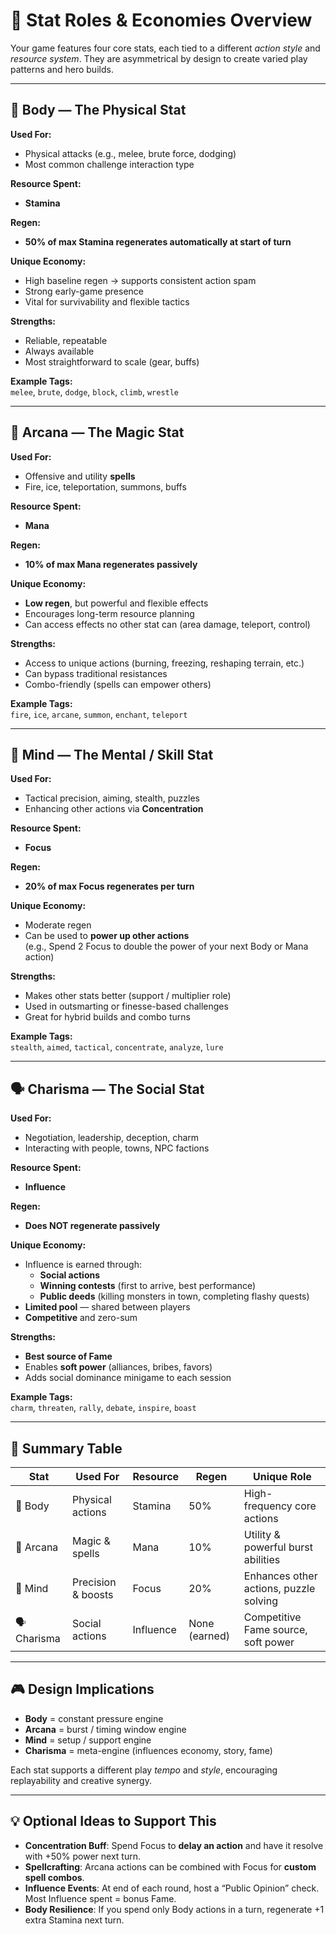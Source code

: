 # 🧠 Stat Roles & Economies Overview

Your game features four core stats, each tied to a different *action style* and *resource system*. They are
asymmetrical by design to create varied play patterns and hero builds.

---

## 💪 Body — The Physical Stat

**Used For:**

- Physical attacks (e.g., melee, brute force, dodging)
- Most common challenge interaction type

**Resource Spent:**

- **Stamina**

**Regen:**

- **50% of max Stamina regenerates automatically at start of turn**

**Unique Economy:**

- High baseline regen → supports consistent action spam
- Strong early-game presence
- Vital for survivability and flexible tactics

**Strengths:**

- Reliable, repeatable
- Always available
- Most straightforward to scale (gear, buffs)

**Example Tags:**  
`melee`, `brute`, `dodge`, `block`, `climb`, `wrestle`

---

## 🔮 Arcana — The Magic Stat

**Used For:**

- Offensive and utility **spells**
- Fire, ice, teleportation, summons, buffs

**Resource Spent:**

- **Mana**

**Regen:**

- **10% of max Mana regenerates passively**

**Unique Economy:**

- **Low regen**, but powerful and flexible effects
- Encourages long-term resource planning
- Can access effects no other stat can (area damage, teleport, control)

**Strengths:**

- Access to unique actions (burning, freezing, reshaping terrain, etc.)
- Can bypass traditional resistances
- Combo-friendly (spells can empower others)

**Example Tags:**  
`fire`, `ice`, `arcane`, `summon`, `enchant`, `teleport`

---

## 🧠 Mind — The Mental / Skill Stat

**Used For:**

- Tactical precision, aiming, stealth, puzzles
- Enhancing other actions via **Concentration**

**Resource Spent:**

- **Focus**

**Regen:**

- **20% of max Focus regenerates per turn**

**Unique Economy:**

- Moderate regen
- Can be used to **power up other actions**  
  (e.g., Spend 2 Focus to double the power of your next Body or Mana action)

**Strengths:**

- Makes other stats better (support / multiplier role)
- Used in outsmarting or finesse-based challenges
- Great for hybrid builds and combo turns

**Example Tags:**  
`stealth`, `aimed`, `tactical`, `concentrate`, `analyze`, `lure`

---

## 🗣️ Charisma — The Social Stat

**Used For:**

- Negotiation, leadership, deception, charm
- Interacting with people, towns, NPC factions

**Resource Spent:**

- **Influence**

**Regen:**

- **Does NOT regenerate passively**

**Unique Economy:**

- Influence is earned through:
    - **Social actions**
    - **Winning contests** (first to arrive, best performance)
    - **Public deeds** (killing monsters in town, completing flashy quests)
- **Limited pool** — shared between players
- **Competitive** and zero-sum

**Strengths:**

- **Best source of Fame**
- Enables **soft power** (alliances, bribes, favors)
- Adds social dominance minigame to each session

**Example Tags:**  
`charm`, `threaten`, `rally`, `debate`, `inspire`, `boast`

---

## 🧾 Summary Table

| Stat         | Used For           | Resource  | Regen         | Unique Role                            |
|--------------|--------------------|-----------|---------------|----------------------------------------|
| 💪 Body      | Physical actions   | Stamina   | 50%           | High-frequency core actions            |
| 🔮 Arcana    | Magic & spells     | Mana      | 10%           | Utility & powerful burst abilities     |
| 🧠 Mind      | Precision & boosts | Focus     | 20%           | Enhances other actions, puzzle solving |
| 🗣️ Charisma | Social actions     | Influence | None (earned) | Competitive Fame source, soft power    |

---

## 🎮 Design Implications

- **Body** = constant pressure engine
- **Arcana** = burst / timing window engine
- **Mind** = setup / support engine
- **Charisma** = meta-engine (influences economy, story, fame)

Each stat supports a different play *tempo* and *style*, encouraging replayability and creative synergy.

---

## 💡 Optional Ideas to Support This

- **Concentration Buff**: Spend Focus to **delay an action** and have it resolve with +50% power next turn.
- **Spellcrafting**: Arcana actions can be combined with Focus for **custom spell combos**.
- **Influence Events**: At end of each round, host a “Public Opinion” check. Most Influence spent = bonus
  Fame.
- **Body Resilience**: If you spend only Body actions in a turn, regenerate +1 extra Stamina next turn.
